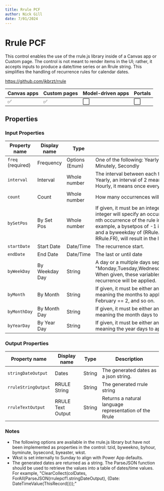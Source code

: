 ```yaml
---
title: Rrule PCF
author: Nick Gill
date: 7/01/2024
---
```

# Rrule PCF

This control enables the use of the rrule.js library inside of a Canvas app or Custom page. The control is not meant to render items in the UI; rather, it accepts inputs to produce a date/time series or an Rrule string. This simplifies the handling of recurrence rules for calendar dates.

https://github.com/jkbrzt/rrule

| Canvas apps | Custom pages | Model-driven apps | Portals |
| ----------- | ------------ | ----------------- | ------- |
| ✅           | ✅            | ⬜                 | ⬜       |

## Properties

### Input Properties

| Property name | Display name | Type  | Description |
| -------- | ----------- | -------------- | ---------- |
| `freq` (required) | Frequency | Options (Enum) | One of the following: Yearly, Monthly, Weekly, Daily, Hourly, Minutely, Secondly |
| `interval` | Interval | Whole number | The interval between each freq iteration. For example, when using Yearly, an interval of 2 means once every two years, but with Hourly, it means once every two hours. The default interval is 1.|
| `count` | Count | Whole number | How many occurrences will be generated |
| `bySetPos` | By Set Pos | Whole number | If given, it must be an integer, positive or negative. The given integer will specify an occurrence number, corresponding to the nth occurrence of the rule inside the frequency period. For example, a bysetpos of -1 if combined with a Monthly frequency, and a byweekday of (RRule.MO, RRule.TU, RRule.WE, RRule.TH, RRule.FR), will result in the last work day of every month. |
| `startDate` | Start Date | Date/Time | The recurrence start. |
| `endDate` | End Date | Date/Time |  The last or until date |
| `byWeekDay` | By Weekday Day | String | A day or a multiple days separated by a comma (example: "Monday,Tuesday,Wednesday,Thursday,Friday,Saturday,Sunday"). When given, these variables will define the weekdays where the recurrence will be applied.|
| `byMonth` | By Month | String | If given, it must be either an integer, or an array of integers, meaning the months to apply the recurrence to. With January == 1, February == 2, and so on.|
| `byMonthDay` | By Month Day | String |  If given, it must be either an integer, or an array of integers, meaning the month days to apply the recurrence to. |
| `byYearDay` | By Year Day | String |  If given, it must be either an integer, or an array of integers, meaning the year days to apply the recurrence to. |


### Output Properties

| Property name | Display name | Type | Description |
| -------- | ----------- | -------------- | ---------- |
| `stringDateOutput` | Dates | String | The generated dates as a json string. |
| `rruleStringOutput` | RRULE String | String | The generated rrule string |
| `rruleTextOutput` | RRULE Text Output | String | Returns a natural language representation of the Rrule |

### Notes

- The following options are available in the rrule.js library but have not been implemented as properties in the control: tzid, byweekno, byhour, byminute, bysecond, byeaster, wkst.
- Wkst is set internally to Sunday to align with Power App defaults.
- The generated dates are returned as a string. The ParseJSON function should be used to retrieve the values into a table of dates/time values. For example, "ClearCollect(colDates, ForAll(ParseJSON(rrulepcf1.stringDateOutput), {Date: DateTimeValue(ThisRecord)}));"